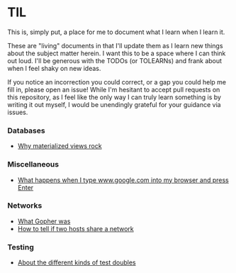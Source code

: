 # TIL

This is, simply put, a place for me to document what I learn when I learn it.

These are "living" documents in that I'll update them as I learn new things about the subject matter herein. I want this to be a space where I can think out loud. I'll be generous with the TODOs (or TOLEARNs) and frank about when I feel shaky on new ideas.

If you notice an incorrection you could correct, or a gap you could help me fill in, please open an issue! While I'm hesitant to accept pull requests on this repository, as I feel like the only way I can truly learn something is by writing it out myself, I would be unendingly grateful for your guidance via issues.

### Databases
* [Why materialized views rock](til/databases/materialized_views.md)

### Miscellaneous
* [What happens when I type www.google.com into my browser and press Enter](til/miscellaneous/google.md)

### Networks
* [What Gopher was](til/networks/gopher.md)
* [How to tell if two hosts share a network](til/networks/shared_network.md)

### Testing
* [About the different kinds of test doubles](til/testing/doubles.md)
